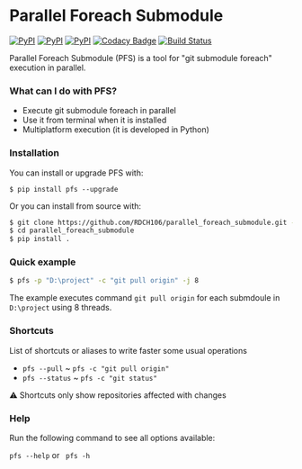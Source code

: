 # Parallel Foreach Submodule

[![PyPI](https://img.shields.io/pypi/v/pfs.svg)](https://pypi.python.org/pypi/pfs)
[![PyPI](https://img.shields.io/pypi/pyversions/pfs.svg)](https://pypi.python.org/pypi/pfs)
[![PyPI](https://img.shields.io/pypi/l/pfs.svg)](https://github.com/RDCH106/parallel_foreach_submodule/blob/master/LICENSE)
[![Codacy Badge](https://api.codacy.com/project/badge/Grade/9000e198e34c4f93a8320942e5b8524e)](https://www.codacy.com/app/RDCH106/parallel_foreach_submodule?utm_source=github.com&amp;utm_medium=referral&amp;utm_content=RDCH106/parallel_foreach_submodule&amp;utm_campaign=Badge_Grade)
[![Build Status](https://travis-ci.org/RDCH106/parallel_foreach_submodule.svg?branch=master)](https://travis-ci.org/RDCH106/parallel_foreach_submodule)

Parallel Foreach Submodule (PFS) is a tool for "git submodule foreach" execution in parallel.


### What can I do with PFS?

* Execute git submodule foreach in parallel
* Use it from terminal when it is installed
* Multiplatform execution (it is developed in Python)


### Installation

You can install or upgrade PFS with:

`$ pip install pfs --upgrade`

Or you can install from source with:

```bash
$ git clone https://github.com/RDCH106/parallel_foreach_submodule.git --recursive
$ cd parallel_foreach_submodule
$ pip install .
```


### Quick example

```bash
$ pfs -p "D:\project" -c "git pull origin" -j 8
```

The example executes command `git pull origin` for each submdoule in `D:\project` using 8 threads.


### Shortcuts

List of shortcuts or aliases to write faster some usual operations

* `pfs --pull` ~ `pfs -c "git pull origin"`
* `pfs --status` ~ `pfs -c "git status"` 

⚠️ Shortcuts only show repositories affected with changes


### Help

Run the following command to see all options available:

`pfs --help` or ` pfs -h`
